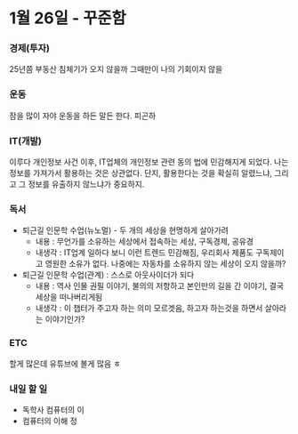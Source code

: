 # 1월 26일 - 꾸준함

### 경제\(투자\)

25년쯤 부동산 침체기가 오지 않을까 그때만이 나의 기회이지 않을

### 운동

잠을 많이 자야 운동을 하든 말든 한다. 피곤하

### IT\(개발\)

이루다 개인정보 사건 이후, IT업체의 개인정보 관련 동의 법에 민감해지게 되었다. 나는 정보를 가져가서 활용하는 것은 상관없다. 단지, 활용한다는 것을 확실히 알렸느냐, 그리고 그 정보를 유출하지 않느냐가 중요하지.

### 독서

* 퇴근길 인문학 수업\(뉴노멀\) - 두 개의 세상을 현명하게 살아가려
  * 내용 : 무언가를 소유하는 세상에서 접속하는 세상, 구독경제, 공유경
  * 내생각 :  IT업계 일하다 보니 이런 트렌드 민감해짐, 우리회사 제품도 구독제이고 영원한 소유가 없다. 나중에는 자동차를 소유하지 않는 세상이 오지 않을까?
* 퇴근길 인문학 수업\(관계\) : 스스로 아웃사이더가 되다
  * 내용 : 역사 인물 권필 이야기, 불의의 저항하고 본인만의 길을 간 이야기, 결국 세상을 떠나버리게됨
  * 내생각 : 이 챕터가 주고자 하는 의미 모르겟음, 하고자 하는것을 하면서 살아라는 이야기인가?

### ETC

할게 많은데 유튜브에 볼게 많음 ㅎ

### 내일 할 일

* 독학사 컴퓨터의 이
* 컴퓨터의 이해 정

